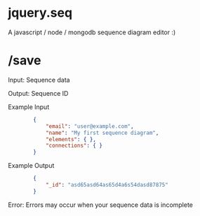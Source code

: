 jquery.seq
==========

A javascript / node / mongodb sequence diagram editor :)

/save
=====


Input: Sequence data

Output: Sequence ID

Example Input
```json
		{
			"email": "user@example.com",
			"name": "My first sequence diagram",
			"elements": { },
			"connections": { }
		}
```

Example Output

```json
		{
			"_id": "asd65asd64as65d4a6s54dasd87875"
		}
```

Error: Errors may occur when your sequence data is incomplete
